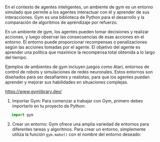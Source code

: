 En el contexto de agentes inteligentes, un ambiente de gym es un entorno simulado que permite a los agentes interactuar con él y aprender de sus interacciones. Gym es una biblioteca de Python para el desarrollo y la comparación de algoritmos de aprendizaje por refuerzo.

En un ambiente de gym, los agentes pueden tomar decisiones y realizar acciones, y luego observar las consecuencias de esas acciones en el entorno. El entorno puede proporcionar recompensas o penalizaciones según las acciones tomadas por el agente. El objetivo del agente es aprender una política que maximice la recompensa total obtenida a lo largo del tiempo.

Ejemplos de ambientes de gym incluyen juegos como Atari, entornos de control de robots y simulaciones de redes neuronales. Estos entornos son diseñados para ser desafiantes y realistas, para que los agentes puedan aprender y mejorar sus habilidades en situaciones complejas.

https://www.gymlibrary.dev/

1.  Importar Gym: Para comenzar a trabajar con Gym, primero debes importarlo en tu proyecto de Python:
```python
   import gym
```
2. Crear un entorno: Gym ofrece una amplia variedad de entornos para diferentes tareas y algoritmos. Para crear un entorno, simplemente utiliza la función `gym.make()` con el nombre del entorno deseado:
